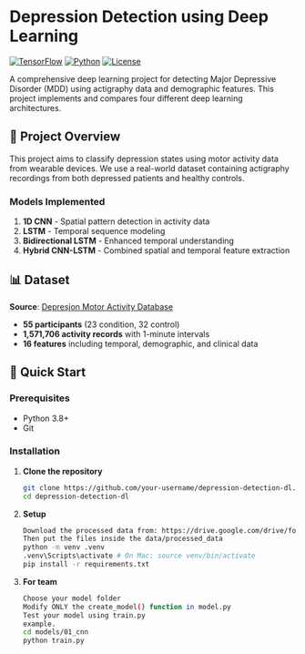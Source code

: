 # Depression Detection using Deep Learning

[![TensorFlow](https://img.shields.io/badge/TensorFlow-2.12+-orange.svg)](https://tensorflow.org)
[![Python](https://img.shields.io/badge/Python-3.8+-blue.svg)](https://python.org)
[![License](https://img.shields.io/badge/License-MIT-green.svg)](LICENSE)

A comprehensive deep learning project for detecting Major Depressive Disorder (MDD) using actigraphy data and demographic features. This project implements and compares four different deep learning architectures.

## 🎯 Project Overview

This project aims to classify depression states using motor activity data from wearable devices. We use a real-world dataset containing actigraphy recordings from both depressed patients and healthy controls.

### Models Implemented
1. **1D CNN** - Spatial pattern detection in activity data
2. **LSTM** - Temporal sequence modeling
3. **Bidirectional LSTM** - Enhanced temporal understanding
4. **Hybrid CNN-LSTM** - Combined spatial and temporal feature extraction

## 📊 Dataset

**Source**: [Depresjon Motor Activity Database](https://datasets.simula.no/depresjon/)
- **55 participants** (23 condition, 32 control)
- **1,571,706 activity records** with 1-minute intervals
- **16 features** including temporal, demographic, and clinical data

## 🚀 Quick Start

### Prerequisites
- Python 3.8+
- Git

### Installation

1. **Clone the repository**
   ```bash
   git clone https://github.com/your-username/depression-detection-dl.git
   cd depression-detection-dl

2. **Setup**
   ```bash
   Download the processed data from: https://drive.google.com/drive/folders/1vqB-VN2OGxNR-XnteJC04S6GRPb9o2mL?usp=sharing
   Then put the files inside the data/processed_data
   python -m venv .venv
   .venv\Scripts\activate # On Mac: source venv/bin/activate
   pip install -r requirements.txt

3. **For team**
   ```bash
   Choose your model folder
   Modify ONLY the create_model() function in model.py
   Test your model using train.py
   example. 
   cd models/01_cnn
   python train.py